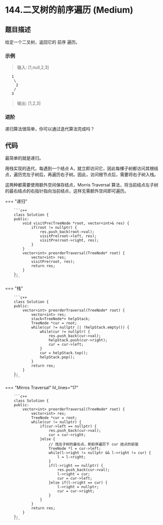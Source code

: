 # 144.二叉树的前序遍历 (Medium)

## 题目描述

给定一个二叉树，返回它的 前序 遍历。

### 示例

> 输入: [1,null,2,3]  

```
   1
    \
     2
    /
   3 
```

> 输出: [1,2,3]

### 进阶

递归算法很简单，你可以通过迭代算法完成吗？

## 代码

最简单的就是递归。

用栈实现的迭代，每遇到一个结点 A，就立即访问它，因此每棵子树都访问其根结点，遍历完左子树后，再遍历右子树。因此，访问根节点后，需要将右子树入栈。

这两种都需要使用额外空间保存结点，Morris Traversal 算法，将当前结点左子树的最右结点的右指针指向当前结点，这样无需额外空间即可遍历。

=== "递归"

		```c++
		class Solution {
		public:
		    void visitPre(TreeNode *root, vector<int>& res) {
		        if(root != nullptr) {
		            res.push_back(root->val);
		            visitPre(root->left, res);
		            visitPre(root->right, res);
		        }
		    }
		    vector<int> preorderTraversal(TreeNode* root) {
		        vector<int> res;
		        visitPre(root, res);
		        return res;
		    }
		};
		```
		
=== "栈"

		```c++
		class Solution {
		public:
		    vector<int> preorderTraversal(TreeNode* root) {
		        vector<int> res;
		        stack<TreeNode*> helpStack;
		        TreeNode *cur = root;
		        while(cur != nullptr || !helpStack.empty()) {
		            while(cur != nullptr) {
		                res.push_back(cur->val);
		                helpStack.push(cur->right);
		                cur = cur->left;
		            }
		            cur = helpStack.top();
		            helpStack.pop();
		        }
		        return res;
		    }
		};
		```
		
=== "Mirros Traversal" hl_lines="17"

		```c++
		class Solution {
		public:
		    vector<int> preorderTraversal(TreeNode* root) {
		        vector<int> res;
		        TreeNode *cur = root;
		        while(cur != nullptr) {
		            if(cur->left == nullptr) {
		                res.push_back(cur->val);
		                cur = cur->right;
		            }else {
		                // 找左子树的最右点，即前序遍历下 cur 结点的前驱
		                TreeNode *l = cur->left;
		                while(l->right != nullptr && l->right != cur) {
		                    l = l->right;
		                }
		                if(l->right == nullptr) {
		                    res.push_back(cur->val);
		                    l->right = cur;
		                    cur = cur->left;
		                }else if(l->right == cur) {
		                    l->right = nullptr;
		                    cur = cur->right;
		                }
		            }
		        }
		        return res;
		    }
		};
		```